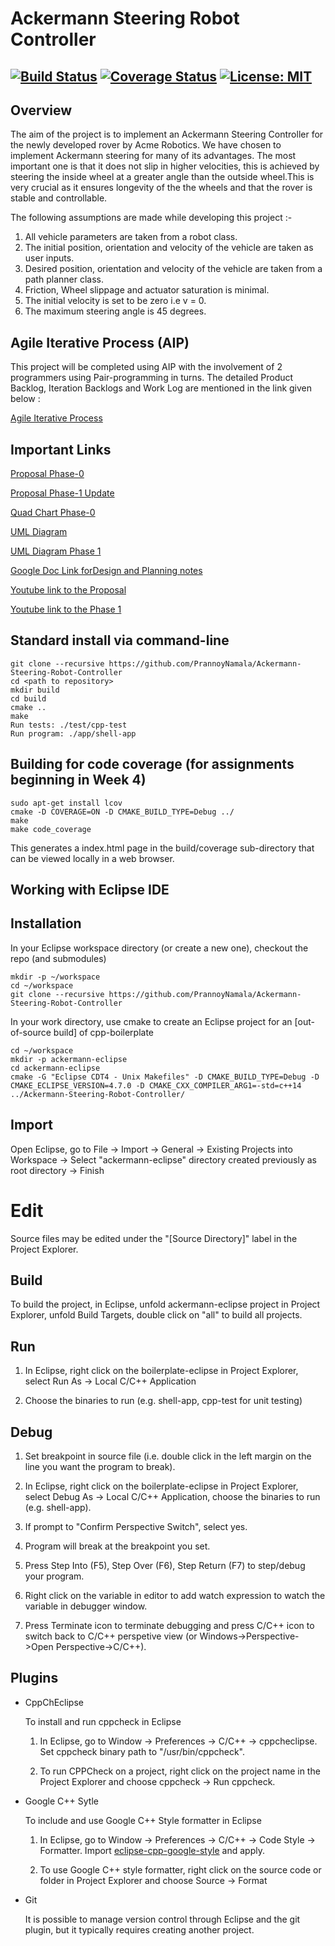 # Ackermann Steering Robot Controller   
[![Build Status](https://app.travis-ci.com/PrannoyNamala/Ackermann-Steering-Robot-Controller.svg?branch=main)](https://app.travis-ci.com/PrannoyNamala/Ackermann-Steering-Robot-Controller)
[![Coverage Status](https://coveralls.io/repos/github/PrannoyNamala/Ackermann-Steering-Robot-Controller/badge.svg?branch=main)](https://coveralls.io/github/PrannoyNamala/Ackermann-Steering-Robot-Controller?branch=main)
[![License: MIT](https://img.shields.io/badge/License-MIT-blue.svg)](https://github.com/umdjs/mit/blob/master/LICENSE.md)
---

## Overview

The  aim  of  the  project  is  to  implement  an  Ackermann Steering Controller for the newly developed rover by Acme Robotics. We have chosen to implement Ackermann steering for many of its advantages. The most important one is that it does not slip in higher velocities, this is achieved by steering the  inside  wheel at a greater angle than the outside wheel.This is very crucial as it ensures longevity of the the wheels and that the rover is stable and controllable.

The following assumptions are made while developing this project :-

  1. All vehicle parameters are taken from a robot class.
  2. The initial position, orientation and velocity of the vehicle are taken as user inputs.
  3. Desired position, orientation and velocity of the vehicle are taken from a path planner class.
  4. Friction, Wheel slippage and actuator saturation is minimal.
  5. The initial velocity is set to be zero i.e v = 0.
  6. The maximum steering angle is 45 degrees.

## Agile Iterative Process (AIP)
This project will be completed using AIP with the involvement of 2 programmers using Pair-programming in turns. The detailed Product Backlog, Iteration Backlogs and Work Log are mentioned in the link given below :

[Agile Iterative Process](https://docs.google.com/spreadsheets/d/1AjvU3cSXfIWPZ6afr97VVqBkIVaQo5zX0YGwdS3gu78/edit?usp=sharing)


## Important Links

[Proposal Phase-0](https://drive.google.com/file/d/1umYMgm8mL1ALpWycH2YrRFYiQv6a0TN-/view?usp=sharing)

[Proposal Phase-1 Update](https://drive.google.com/file/d/1YsaQfGZgOE7c7Dwa6bHzNXLxi3fZrg2r/view)

[Quad Chart Phase-0](https://drive.google.com/file/d/1-h-sLWbmNeX7z31qwRXdcSlXcgGUWfXG/view?usp=sharing)

[UML Diagram](https://drive.google.com/file/d/1Zu3fTrS95gYpkMdT5xp2CJ424eM1xON7/view?usp=sharing)

[UML Diagram Phase 1](https://drive.google.com/file/d/183aDx3iQR4v4fukx3KLp-rI0bn9yGZ4i/view?usp=sharing)

[Google Doc Link forDesign and Planning notes](https://docs.google.com/document/d/17IL55ZwxBDhujGnLBym4Dkk1ct6glk5DNWoQ6naqwEU/edit?usp=sharing)

[ Youtube link to the Proposal](https://youtu.be/cgePebQyXTI)

[ Youtube link to the Phase 1](https://youtu.be/n60_Hbyo3_k)

## Standard install via command-line
```
git clone --recursive https://github.com/PrannoyNamala/Ackermann-Steering-Robot-Controller
cd <path to repository>
mkdir build
cd build
cmake ..
make
Run tests: ./test/cpp-test
Run program: ./app/shell-app
```

## Building for code coverage (for assignments beginning in Week 4)
```
sudo apt-get install lcov
cmake -D COVERAGE=ON -D CMAKE_BUILD_TYPE=Debug ../
make
make code_coverage
```
This generates a index.html page in the build/coverage sub-directory that can be viewed locally in a web browser.

## Working with Eclipse IDE ##

## Installation

In your Eclipse workspace directory (or create a new one), checkout the repo (and submodules)
```
mkdir -p ~/workspace
cd ~/workspace
git clone --recursive https://github.com/PrannoyNamala/Ackermann-Steering-Robot-Controller
```

In your work directory, use cmake to create an Eclipse project for an [out-of-source build] of cpp-boilerplate

```
cd ~/workspace
mkdir -p ackermann-eclipse
cd ackermann-eclipse
cmake -G "Eclipse CDT4 - Unix Makefiles" -D CMAKE_BUILD_TYPE=Debug -D CMAKE_ECLIPSE_VERSION=4.7.0 -D CMAKE_CXX_COMPILER_ARG1=-std=c++14 ../Ackermann-Steering-Robot-Controller/
```

## Import

Open Eclipse, go to File -> Import -> General -> Existing Projects into Workspace -> 
Select "ackermann-eclipse" directory created previously as root directory -> Finish

# Edit

Source files may be edited under the "[Source Directory]" label in the Project Explorer.


## Build

To build the project, in Eclipse, unfold ackermann-eclipse project in Project Explorer,
unfold Build Targets, double click on "all" to build all projects.

## Run

1. In Eclipse, right click on the boilerplate-eclipse in Project Explorer,
select Run As -> Local C/C++ Application

2. Choose the binaries to run (e.g. shell-app, cpp-test for unit testing)


## Debug


1. Set breakpoint in source file (i.e. double click in the left margin on the line you want 
the program to break).

2. In Eclipse, right click on the boilerplate-eclipse in Project Explorer, select Debug As -> 
Local C/C++ Application, choose the binaries to run (e.g. shell-app).

3. If prompt to "Confirm Perspective Switch", select yes.

4. Program will break at the breakpoint you set.

5. Press Step Into (F5), Step Over (F6), Step Return (F7) to step/debug your program.

6. Right click on the variable in editor to add watch expression to watch the variable in 
debugger window.

7. Press Terminate icon to terminate debugging and press C/C++ icon to switch back to C/C++ 
perspetive view (or Windows->Perspective->Open Perspective->C/C++).


## Plugins

- CppChEclipse

    To install and run cppcheck in Eclipse

    1. In Eclipse, go to Window -> Preferences -> C/C++ -> cppcheclipse.
    Set cppcheck binary path to "/usr/bin/cppcheck".

    2. To run CPPCheck on a project, right click on the project name in the Project Explorer 
    and choose cppcheck -> Run cppcheck.


- Google C++ Sytle

    To include and use Google C++ Style formatter in Eclipse

    1. In Eclipse, go to Window -> Preferences -> C/C++ -> Code Style -> Formatter. 
    Import [eclipse-cpp-google-style][reference-id-for-eclipse-cpp-google-style] and apply.

    2. To use Google C++ style formatter, right click on the source code or folder in 
    Project Explorer and choose Source -> Format

[reference-id-for-eclipse-cpp-google-style]: https://raw.githubusercontent.com/google/styleguide/gh-pages/eclipse-cpp-google-style.xml

- Git

    It is possible to manage version control through Eclipse and the git plugin, but it typically requires creating another project.
